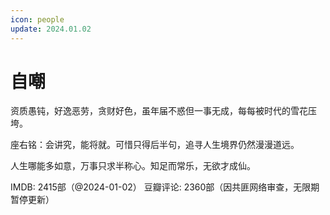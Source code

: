 ```yaml
---
icon: people
update: 2024.01.02
---
```


# 自嘲

资质愚钝，好逸恶劳，贪财好色，虽年届不惑但一事无成，每每被时代的雪花压垮。

座右铭：会讲究，能将就。可惜只得后半句，追寻人生境界仍然漫漫道远。

人生哪能多如意，万事只求半称心。知足而常乐，无欲才成仙。


IMDB: 2415部（@2024-01-02）
豆瓣评论: 2360部（因共匪网络审查，无限期暂停更新）
